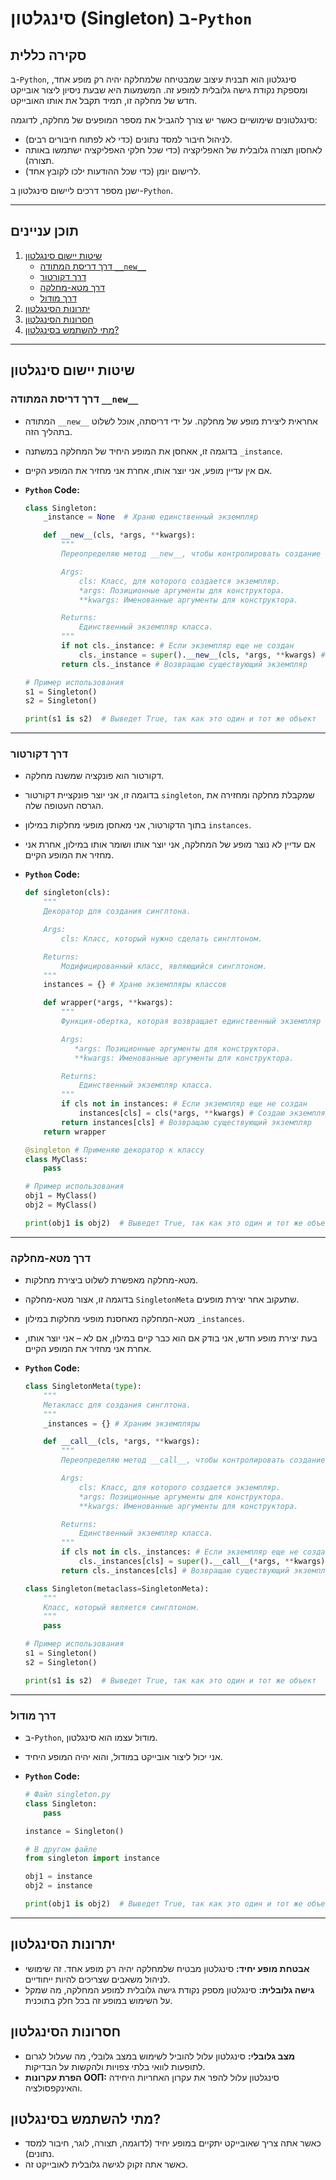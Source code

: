 # סינגלטון (Singleton) ב-`Python`

## סקירה כללית

ב-`Python`, סינגלטון הוא תבנית עיצוב שמבטיחה שלמחלקה יהיה רק מופע אחד, ומספקת נקודת גישה גלובלית למופע זה. המשמעות היא שבעת ניסיון ליצור אובייקט חדש של מחלקה זו, תמיד תקבל את אותו האובייקט.

סינגלטונים שימושיים כאשר יש צורך להגביל את מספר המופעים של מחלקה, לדוגמה:

*   לניהול חיבור למסד נתונים (כדי לא לפתוח חיבורים רבים).
*   לאחסון תצורה גלובלית של האפליקציה (כדי שכל חלקי האפליקציה ישתמשו באותה תצורה).
*   לרישום יומן (כדי שכל ההודעות ילכו לקובץ אחד).

ישנן מספר דרכים ליישום סינגלטון ב-`Python`.

<hr>

## תוכן עניינים

1.  [שיטות יישום סינגלטון](#שיטות-יישום-סינגלטון)
    *   [דרך דריסת המתודה `__new__`](#דרך-דריסת-המתודה-__new__)
    *   [דרך דקורטור](#דרך-דקורטור)
    *   [דרך מטא-מחלקה](#דרך-מטא-מחלקה)
    *   [דרך מודול](#דרך-מודול)
2.  [יתרונות הסינגלטון](#יתרונות-הסינגלטון)
3.  [חסרונות הסינגלטון](#חסרונות-הסינגלטון)
4.  [מתי להשתמש בסינגלטון?](#מתי-להשתמש-בסינגלטון)

<hr>

## שיטות יישום סינגלטון

### דרך דריסת המתודה `__new__`

*   המתודה `__new__` אחראית ליצירת מופע של מחלקה. על ידי דריסתה, אוכל לשלוט בתהליך הזה.
*   בדוגמה זו, אאחסן את המופע היחיד של המחלקה במשתנה `_instance`.
*   אם אין עדיין מופע, אני יוצר אותו, אחרת אני מחזיר את המופע הקיים.
*   **`Python` Code:**

    ```python
    class Singleton:
        _instance = None  # Храню единственный экземпляр

        def __new__(cls, *args, **kwargs):
            """
            Переопределяю метод __new__, чтобы контролировать создание экземпляра.

            Args:
                cls: Класс, для которого создается экземпляр.
                *args: Позиционные аргументы для конструктора.
                **kwargs: Именованные аргументы для конструктора.

            Returns:
                Единственный экземпляр класса.
            """
            if not cls._instance: # Если экземпляр еще не создан
                cls._instance = super().__new__(cls, *args, **kwargs) # Создаю новый экземпляр
            return cls._instance # Возвращаю существующий экземпляр

    # Пример использования
    s1 = Singleton()
    s2 = Singleton()

    print(s1 is s2)  # Выведет True, так как это один и тот же объект
    ```

<hr>

### דרך דקורטור

*   דקורטור הוא פונקציה שמשנה מחלקה.
*   בדוגמה זו, אני יוצר פונקציית דקורטור `singleton`, שמקבלת מחלקה ומחזירה את הגרסה העטופה שלה.
*   בתוך הדקורטור, אני מאחסן מופעי מחלקות במילון `instances`.
*   אם עדיין לא נוצר מופע של המחלקה, אני יוצר אותו ושומר אותו במילון, אחרת אני מחזיר את המופע הקיים.
*   **`Python` Code:**

    ```python
    def singleton(cls):
        """
        Декоратор для создания синглтона.

        Args:
            cls: Класс, который нужно сделать синглтоном.

        Returns:
            Модифицированный класс, являющийся синглтоном.
        """
        instances = {} # Храню экземпляры классов

        def wrapper(*args, **kwargs):
            """
            Функция-обертка, которая возвращает единственный экземпляр класса.

            Args:
               *args: Позиционные аргументы для конструктора.
               **kwargs: Именованные аргументы для конструктора.

            Returns:
                Единственный экземпляр класса.
            """
            if cls not in instances: # Если экземпляр еще не создан
                instances[cls] = cls(*args, **kwargs) # Создаю экземпляр и сохраняю его
            return instances[cls] # Возвращаю существующий экземпляр
        return wrapper

    @singleton # Применяю декоратор к классу
    class MyClass:
        pass

    # Пример использования
    obj1 = MyClass()
    obj2 = MyClass()

    print(obj1 is obj2)  # Выведет True, так как это один и тот же объект
    ```

<hr>

### דרך מטא-מחלקה

*   מטא-מחלקה מאפשרת לשלוט ביצירת מחלקות.
*   בדוגמה זו, אצור מטא-מחלקה `SingletonMeta` שתעקוב אחר יצירת מופעים.
*   מטא-המחלקה מאחסנת מופעי מחלקות במילון `_instances`.
*   בעת יצירת מופע חדש, אני בודק אם הוא כבר קיים במילון, אם לא – אני יוצר אותו, אחרת אני מחזיר את המופע הקיים.
*   **`Python` Code:**

    ```python
    class SingletonMeta(type):
        """
        Метакласс для создания синглтона.
        """
        _instances = {} # Храним экземпляры

        def __call__(cls, *args, **kwargs):
            """
            Переопределяю метод __call__, чтобы контролировать создание экземпляра.

            Args:
                cls: Класс, для которого создается экземпляр.
                *args: Позиционные аргументы для конструктора.
                **kwargs: Именованные аргументы для конструктора.

            Returns:
                Единственный экземпляр класса.
            """
            if cls not in cls._instances: # Если экземпляр еще не создан
                cls._instances[cls] = super().__call__(*args, **kwargs) # Создаю новый экземпляр
            return cls._instances[cls] # Возвращаю существующий экземпляр

    class Singleton(metaclass=SingletonMeta):
        """
        Класс, который является синглтоном.
        """
        pass

    # Пример использования
    s1 = Singleton()
    s2 = Singleton()

    print(s1 is s2)  # Выведет True, так как это один и тот же объект
    ```

<hr>

### דרך מודול

*   ב-`Python`, מודול עצמו הוא סינגלטון.
*   אני יכול ליצור אובייקט במודול, והוא יהיה המופע היחיד.
*   **`Python` Code:**

    ```python
    # Файл singleton.py
    class Singleton:
        pass

    instance = Singleton()
    ```

    ```python
    # В другом файле
    from singleton import instance

    obj1 = instance
    obj2 = instance

    print(obj1 is obj2)  # Выведет True, так как это один и тот же объект
    ```

<hr>

## יתרונות הסינגלטון

*   **אבטחת מופע יחיד:** סינגלטון מבטיח שלמחלקה יהיה רק מופע אחד. זה שימושי לניהול משאבים שצריכים להיות ייחודיים.
*   **גישה גלובלית:** סינגלטון מספק נקודת גישה גלובלית למופע המחלקה, מה שמקל על השימוש במופע זה בכל חלק בתוכנית.

## חסרונות הסינגלטון

*   **מצב גלובלי:** סינגלטון עלול להוביל לשימוש במצב גלובלי, מה שעלול לגרום לתופעות לוואי בלתי צפויות ולהקשות על הבדיקות.
*   **הפרת עקרונות ООП:** סינגלטון עלול להפר את עקרון האחריות היחידה והאינקפסולציה.

## מתי להשתמש בסינגלטון?

*   כאשר אתה צריך שאובייקט יתקיים במופע יחיד (לדוגמה, תצורה, לוגר, חיבור למסד נתונים).
*   כאשר אתה זקוק לגישה גלובלית לאובייקט זה.
